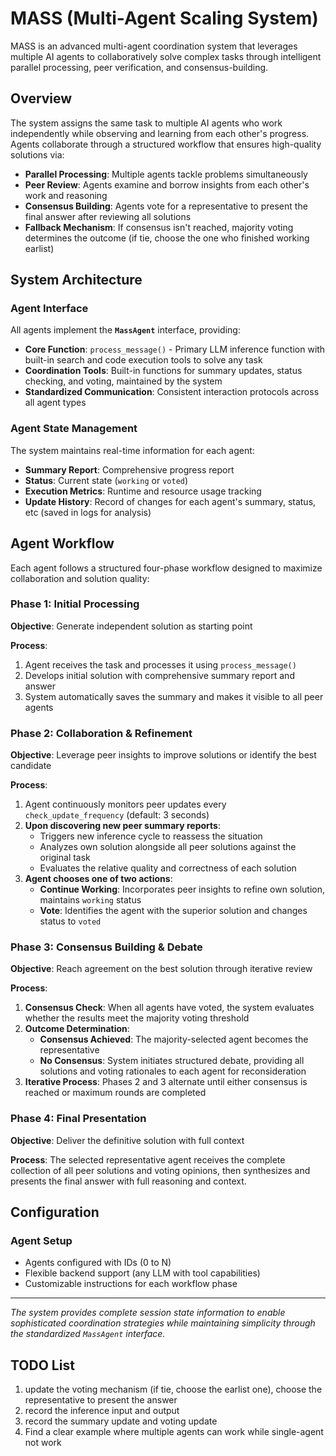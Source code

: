 # MASS (Multi-Agent Scaling System)

MASS is an advanced multi-agent coordination system that leverages multiple AI agents to collaboratively solve complex tasks through intelligent parallel processing, peer verification, and consensus-building.

## Overview

The system assigns the same task to multiple AI agents who work independently while observing and learning from each other's progress. Agents collaborate through a structured workflow that ensures high-quality solutions via:

- **Parallel Processing**: Multiple agents tackle problems simultaneously
- **Peer Review**: Agents examine and borrow insights from each other's work and reasoning
- **Consensus Building**: Agents vote for a representative to present the final answer after reviewing all solutions
- **Fallback Mechanism**: If consensus isn't reached, majority voting determines the outcome (if tie, choose the one who finished working earlist)

## System Architecture

### Agent Interface

All agents implement the **`MassAgent`** interface, providing:

- **Core Function**: `process_message()` - Primary LLM inference function with built-in search and code execution tools to solve any task
- **Coordination Tools**: Built-in functions for summary updates, status checking, and voting, maintained by the system
- **Standardized Communication**: Consistent interaction protocols across all agent types

### Agent State Management

The system maintains real-time information for each agent:

- **Summary Report**: Comprehensive progress report
- **Status**: Current state (`working` or `voted`)
- **Execution Metrics**: Runtime and resource usage tracking
- **Update History**: Record of changes for each agent's summary, status, etc (saved in logs for analysis)

## Agent Workflow

Each agent follows a structured four-phase workflow designed to maximize collaboration and solution quality:

### Phase 1: Initial Processing

**Objective**: Generate independent solution as starting point

**Process**:
1. Agent receives the task and processes it using `process_message()`
2. Develops initial solution with comprehensive summary report and answer
3. System automatically saves the summary and makes it visible to all peer agents

### Phase 2: Collaboration & Refinement

**Objective**: Leverage peer insights to improve solutions or identify the best candidate

**Process**:
1. Agent continuously monitors peer updates every `check_update_frequency` (default: 3 seconds)
2. **Upon discovering new peer summary reports**:
   - Triggers new inference cycle to reassess the situation
   - Analyzes own solution alongside all peer solutions against the original task
   - Evaluates the relative quality and correctness of each solution
3. **Agent chooses one of two actions**:
   - **Continue Working**: Incorporates peer insights to refine own solution, maintains `working` status
   - **Vote**: Identifies the agent with the superior solution and changes status to `voted`

### Phase 3: Consensus Building & Debate

**Objective**: Reach agreement on the best solution through iterative review

**Process**:
1. **Consensus Check**: When all agents have voted, the system evaluates whether the results meet the majority voting threshold
2. **Outcome Determination**:
   - **Consensus Achieved**: The majority-selected agent becomes the representative
   - **No Consensus**: System initiates structured debate, providing all solutions and voting rationales to each agent for reconsideration
3. **Iterative Process**: Phases 2 and 3 alternate until either consensus is reached or maximum rounds are completed

### Phase 4: Final Presentation

**Objective**: Deliver the definitive solution with full context

**Process**:
The selected representative agent receives the complete collection of all peer solutions and voting opinions, then synthesizes and presents the final answer with full reasoning and context.


## Configuration

### Agent Setup
- Agents configured with IDs (0 to N)
- Flexible backend support (any LLM with tool capabilities)
- Customizable instructions for each workflow phase

---

*The system provides complete session state information to enable sophisticated coordination strategies while maintaining simplicity through the standardized `MassAgent` interface.*


## TODO List
1. update the voting mechanism (if tie, choose the earlist one), choose the representative to present the answer
2. record the inference input and output
3. record the summary update and voting update
4. Find a clear example where multiple agents can work while single-agent not work